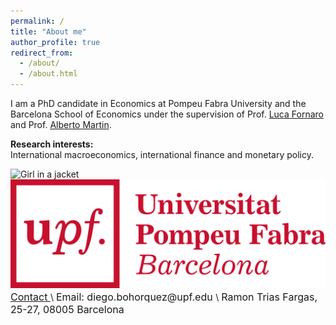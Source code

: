 ```yaml
---
permalink: /
title: "About me"
author_profile: true
redirect_from: 
  - /about/
  - /about.html
---
```


I am a PhD candidate in Economics at Pompeu Fabra University and the Barcelona School of Economics under the supervision of Prof. [Luca Fornaro](https://crei.cat/people/fornaro/) and Prof. [Alberto Martin](https://crei.cat/people/martin/).

**Research interests:** \
International macroeconomics, international finance and monetary policy.

<img src="img_girl.jpg" alt="Girl in a jacket" width="100" height="200">
<img src="/images/UPFt_rgb.png">

<span style="font-size:12pt">
<ins> Contact </ins> </span> \
<span style="font-size:12pt">
Email: diego.bohorquez@upf.edu </span> \
<span style="font-size:12pt">
Ramon Trias Fargas, 25-27, 08005 Barcelona
</span>
